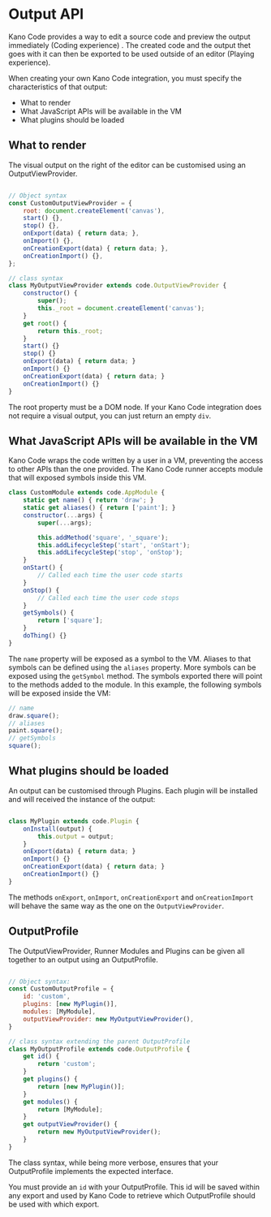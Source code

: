 # Output API

Kano Code provides a way to edit a source code and preview the output immediately (Coding experience) .
The created code and the output thet goes with it can then be exported to be used outside of an editor (Playing experience).

When creating your own Kano Code integration, you must specify the characteristics of that output:
 - What to render
 - What JavaScript APIs will be available in the VM
 - What plugins should be loaded

## What to render

The visual output on the right of the editor can be customised using an OutputViewProvider.

```js

// Object syntax
const CustomOutputViewProvider = {
    root: document.createElement('canvas'),
    start() {},
    stop() {},
    onExport(data) { return data; },
    onImport() {},
    onCreationExport(data) { return data; },
    onCreationImport() {},
};

// class syntax
class MyOutputViewProvider extends code.OutputViewProvider {
    constructor() {
        super();
        this._root = document.createElement('canvas');
    }
    get root() {
        return this._root;
    }
    start() {}
    stop() {}
    onExport(data) { return data; }
    onImport() {}
    onCreationExport(data) { return data; }
    onCreationImport() {}
}

```

The root property must be a DOM node. If your Kano Code integration does not require a visual output, you can just return an empty `div`.

## What JavaScript APIs will be available in the VM

Kano Code wraps the code written by a user in a VM, preventing the access to other APIs than the one provided. The Kano Code runner accepts module that will exposed symbols inside this VM.

```js
class CustomModule extends code.AppModule {
    static get name() { return 'draw'; }
    static get aliases() { return ['paint']; }
    constructor(...args) {
        super(...args);

        this.addMethod('square', '_square');
        this.addLifecycleStep('start', 'onStart');
        this.addLifecycleStep('stop', 'onStop');
    }
    onStart() {
        // Called each time the user code starts
    }
    onStop() {
        // Called each time the user code stops
    }
    getSymbols() {
        return ['square'];
    }
    doThing() {}
}

```

The `name` property will be exposed as a symbol to the VM. Aliases to that symbols can be defined using the `aliases` property.
More symbols can be exposed using the `getSymbol` method. The symbols exported there will point to the methods added to the module. In this example, the following symbols will be exposed inside the VM:

```js
// name
draw.square();
// aliases
paint.square();
// getSymbols
square();
```

## What plugins should be loaded

An output can be customised through Plugins. Each plugin will be installed and will received the instance of the output:

```js

class MyPlugin extends code.Plugin {
    onInstall(output) {
        this.output = output;
    }
    onExport(data) { return data; }
    onImport() {}
    onCreationExport(data) { return data; }
    onCreationImport() {}
}

```

The methods `onExport`, `onImport`, `onCreationExport` and `onCreationImport` will behave the same way as the one on the `OutputViewProvider`.

## OutputProfile

The OutputViewProvider, Runner Modules and Plugins can be given all together to an output using an OutputProfile.

```js

// Object syntax:
const CustomOutputProfile = {
    id: 'custom',
    plugins: [new MyPlugin()],
    modules: [MyModule],
    outputViewProvider: new MyOutputViewProvider(),
}

// class syntax extending the parent OutputProfile
class MyOutputProfile extends code.OutputProfile {
    get id() {
        return 'custom';
    }
    get plugins() {
        return [new MyPlugin()];
    }
    get modules() {
        return [MyModule];
    }
    get outputViewProvider() {
        return new MyOutputViewProvider();
    }
}

```

The class syntax, while being more verbose, ensures that your OutputProfile implements the expected interface.

You must provide an `id` with your OutputProfile. This id will be saved within any export and used by Kano Code to retrieve which OutputProfile should be used with which export.
